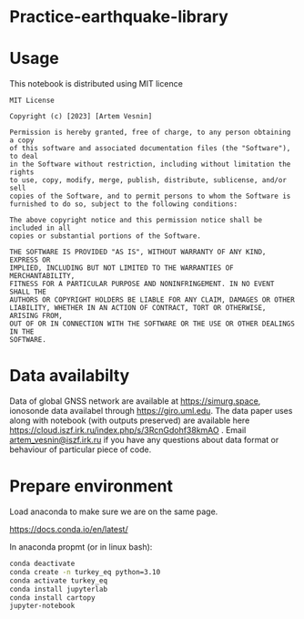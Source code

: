 # Practice-earthquake-library
# Usage

This notebook is distributed using MIT licence

    MIT License

    Copyright (c) [2023] [Artem Vesnin]

    Permission is hereby granted, free of charge, to any person obtaining a copy
    of this software and associated documentation files (the "Software"), to deal
    in the Software without restriction, including without limitation the rights
    to use, copy, modify, merge, publish, distribute, sublicense, and/or sell
    copies of the Software, and to permit persons to whom the Software is
    furnished to do so, subject to the following conditions:

    The above copyright notice and this permission notice shall be included in all
    copies or substantial portions of the Software.

    THE SOFTWARE IS PROVIDED "AS IS", WITHOUT WARRANTY OF ANY KIND, EXPRESS OR
    IMPLIED, INCLUDING BUT NOT LIMITED TO THE WARRANTIES OF MERCHANTABILITY,
    FITNESS FOR A PARTICULAR PURPOSE AND NONINFRINGEMENT. IN NO EVENT SHALL THE
    AUTHORS OR COPYRIGHT HOLDERS BE LIABLE FOR ANY CLAIM, DAMAGES OR OTHER
    LIABILITY, WHETHER IN AN ACTION OF CONTRACT, TORT OR OTHERWISE, ARISING FROM,
    OUT OF OR IN CONNECTION WITH THE SOFTWARE OR THE USE OR OTHER DEALINGS IN THE
    SOFTWARE.

# Data availabilty

Data of global GNSS network are available at https://simurg.space, ionosonde data availabel through https://giro.uml.edu. The data paper uses along with notebook (with outputs preserved) are available here https://cloud.iszf.irk.ru/index.php/s/3RcnGdohf38kmAO .  Email artem_vesnin@iszf.irk.ru if you have any questions about data format or behaviour of particular piece of code.

# Prepare environment

Load anaconda to make sure we are on the same page.

https://docs.conda.io/en/latest/

In anaconda propmt (or in linux bash):

```bash
conda deactivate
conda create -n turkey_eq python=3.10
conda activate turkey_eq
conda install jupyterlab
conda install cartopy
jupyter-notebook
```